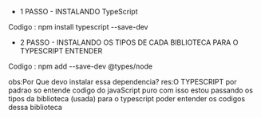 - 1 PASSO - INSTALANDO TypeScript

Codigo : npm install typescript --save-dev

- 2 PASSO - INSTALANDO OS TIPOS DE CADA BIBLIOTECA PARA O TYPESCRIPT ENTENDER

Codigo : npm add --save-dev @types/node

obs:Por Que devo instalar essa dependencia? 
res:O TYPESCRIPT por padrao so entende codigo do javaScript puro
com isso estou passando os tipos da biblioteca (usada) para o typescript poder entender os codigos dessa biblioteca